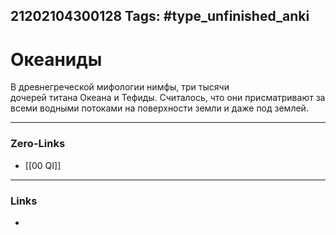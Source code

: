 21202104300128
Tags: #type_unfinished_anki
---
# Океаниды

  В древнегреческой мифологии нимфы, три тысячи дочерей титана Океана и Тефиды. Считалось, что они присматривают за всеми водными потоками на поверхности земли и даже под землей.

---
### Zero-Links
- [[00 QI]]
---
### Links
-